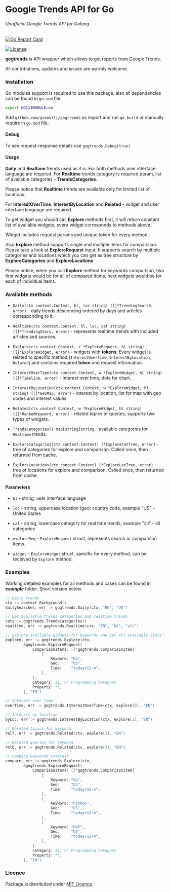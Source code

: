 # Google Trends API for Go

###### Unofficial Google Trends API for Golang

[![Go Report Card](https://goreportcard.com/report/github.com/groovili/gogtrends)](https://goreportcard.com/report/github.com/groovili/gogtrends)

[![License](https://img.shields.io/badge/licence-MIT-blue.svg)](https://github.com/groovili/gogtrends/blob/master/LICENSE)

**gogtrends** is API wrapper which allows to get reports from Google Trends.

All contributions, updates and issues are warmly welcome.

### Installation 

Go modules support is required to use this package, also all dependencies can be found in `go.sum` file.

```bash 
export GO111MODULE=on
```

Add `github.com/groovili/gogtrends` as import and run `go build` or manually require in `go.mod` file.

#### Debug

To see request-response details use `gogtrends.Debug(true)`

#### Usage

**Daily** and **Realtime** trends used as it is. For both methods user interface language are required. For **Realtime** trends category is required param, list of available categories -  **TrendsCategories**.

Please notice that **Realtime** trends are available only for limited list of locations.


For **InterestOverTime**, **InterestByLocation** and **Related** - widget and user interface language are required.

To get widget you should call **Explore** methods first, it will return constant list of available widgets, every widget corresponds to methods above.

Widget includes request params and unique token for every method.

Also **Explore** method supports single and multiple items for comparision. Please take a look at **ExploreRequest** input.
It supports search by multiple categories and locations which you can get as tree structure by **ExploreCategories** and **ExploreLocations**.

Please notice, when you call **Explore** method for keywords comparison, two first widgets would be for all of compared items, next widgets would be for each of individual items.

### Available methods

* `Daily(ctx context.Context, hl, loc string) ([]*TrendingSearch, error)` - daily trends descending ordered by days and articles corresponding to it.

* `Realtime(ctx context.Context, hl, loc, cat string) ([]*TrendingStory, error)` - represents realtime trends with included articles and sources.

* `Explore(ctx context.Context, r *ExploreRequest, hl string) ([]*ExploreWidget, error)` - widgets with **tokens**. Every widget is related to specific method (`InterestOverTime`, `InterestByLocation`, `Related`) and contains required **token** and request information.

* `InterestOverTime(ctx context.Context, w *ExploreWidget, hl string) ([]*Timeline, error)` - interest over time, dots for chart. 

* `InterestByLocation(ctx context.Context, w *ExploreWidget, hl string) ([]*GeoMap, error)` - interest by location, list for map with geo codes and interest values.

* `Related(ctx context.Context, w *ExploreWidget, hl string) ([]*RankedKeyword, error)` - related topics or queries, supports two types of widgets.

* `TrendsCategories() map[string]string` - available categories for `Realtime` trends.

* `ExploreCategories(ctx context.Context) (*ExploreCatTree, error)` - tree of categories for explore and comparison. Called once, then returned from cache.

* `ExploreLocations(ctx context.Context) (*ExploreLocTree, error)` - tree of locations for explore and comparison. Called once, then returned from cache.

#### Parameters 

* `hl` -  string, user interface language

* `loc` - string, uppercase location (geo) country code, example "US" - United States

* `cat` - string, lowercase category for real time trends, example "all" - all categories

* `exploreReq` - `ExploreRequest` struct, represents search or comparison items.

* `widget` - `ExploreWidget` struct, specific for every method, can be received by `Explore` method.

### Examples

Working detailed examples for all methods and cases can be found in ***example*** folder. Short version below.

```go
// Daily trends
ctx := context.Background()
dailySearches, err := gogtrends.Daily(ctx, "EN", "US")
```

```go
// Get available trends categories and realtime trends
cats := gogtrends.TrendsCategories()
realtime, err := gogtrends.Realtime(ctx, "EN", "US", "all")
```


```go
// Explore available widgets for keywords and get all available stats for it
explore, err := gogtrends.Explore(ctx, 
	    &gogtrends.ExploreRequest{
            ComparisonItems: []*gogtrends.ComparisonItem{
                {
                    Keyword: "Go",
                    Geo:     "US",
                    Time:    "today+12-m",
                },
            },
            Category: 31, // Programming category
            Property: "",
        }, "EN")

// Interest over time
overTime, err := gogtrends.InterestOverTime(ctx, explore[0], "EN")

// Interest by location
byLoc, err := gogtrends.InterestByLocation(ctx, explore[1], "EN")

// Related topics for keyword
relT, err := gogtrends.Related(ctx, explore[2], "EN")

// Related queries for keyword
relQ, err := gogtrends.Related(ctx, explore[3], "EN")

// Compare keywords interest
compare, err := gogtrends.Explore(ctx, 
	    &gogtrends.ExploreRequest{
            ComparisonItems: []*gogtrends.ComparisonItem{
                {
                    Keyword: "Go",
                    Geo:     "US",
                    Time:    "today+12-m",
                },
                {
                    Keyword: "Python",
                    Geo:     "US",
                    Time:    "today+12-m",
                },
                {
                    Keyword: "PHP",
                    Geo:     "US",
                    Time:    "today+12-m",
                },                               
            },
            Category: 31, // Programming category
            Property: "",
        }, "EN")

```

### Licence
 
Package is distributed under [MIT Licence](https://opensource.org/licenses/MIT).

